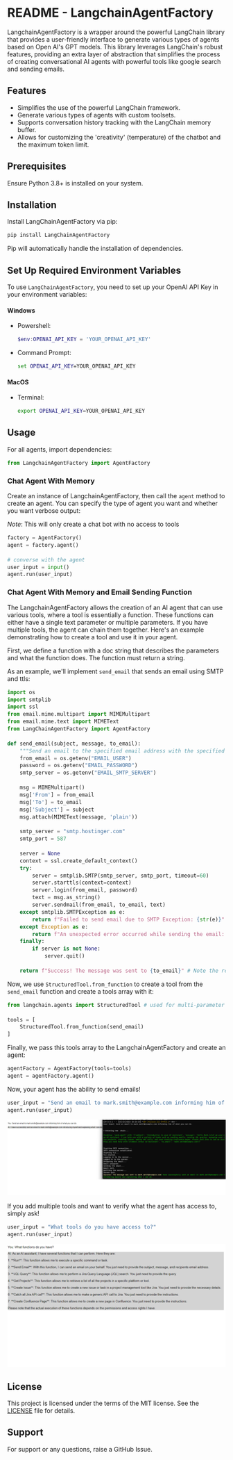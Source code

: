 # README - LangchainAgentFactory

LangchainAgentFactory is a wrapper around the powerful LangChain library that provides a user-friendly interface to generate various types of agents based on Open AI's GPT models. This library leverages LangChain's robust features, providing an extra layer of abstraction that simplifies the process of creating conversational AI agents with powerful tools like google search and sending emails.

## Features

- Simplifies the use of the powerful LangChain framework.
- Generate various types of agents with custom toolsets.
- Supports conversation history tracking with the LangChain memory buffer.
- Allows for customizing the 'creativity' (temperature) of the chatbot and the maximum token limit.
  
## Prerequisites

Ensure Python 3.8+ is installed on your system.

## Installation

Install LangChainAgentFactory via pip:

```bash
pip install LangChainAgentFactory
```
Pip will automatically handle the installation of dependencies.

## Set Up Required Environment Variables

To use `LangChainAgentFactory`, you need to set up your OpenAI API Key in your environment variables:

#### Windows
- Powershell:

  ```powershell
  $env:OPENAI_API_KEY = 'YOUR_OPENAI_API_KEY'
  ```

- Command Prompt:

  ```cmd
  set OPENAI_API_KEY=YOUR_OPENAI_API_KEY
  ```

#### MacOS

- Terminal:

  ```bash
  export OPENAI_API_KEY=YOUR_OPENAI_API_KEY
  ```

## Usage

For all agents, import dependencies:
```python
from LangchainAgentFactory import AgentFactory
```

### Chat Agent With Memory

Create an instance of LangchainAgentFactory, then call the `agent` method to create an agent. You can specify the type of agent you want and whether you want verbose output:

*Note*: This will only create a chat bot with no access to tools
```python
factory = AgentFactory()
agent = factory.agent()

# converse with the agent
user_input = input()
agent.run(user_input)
```

### Chat Agent With Memory and Email Sending Function

The LangchainAgentFactory allows the creation of an AI agent that can use various tools, where a tool is essentially a function. These functions can either have a single text parameter or multiple parameters. If you have multiple tools, the agent can chain them together. Here's an example demonstrating how to create a tool and use it in your agent.

First, we define a function with a doc string that describes the parameters and what the function does. The function must return a 
string.

As an example, we'll implement `send_email` that sends an email using SMTP and ttls:

```python
import os
import smtplib
import ssl
from email.mime.multipart import MIMEMultipart
from email.mime.text import MIMEText
from LangChainAgentFactory import AgentFactory

def send_email(subject, message, to_email):
    """Send an email to the specified email address with the specified subject and message."""
    from_email = os.getenv("EMAIL_USER")
    password = os.getenv("EMAIL_PASSWORD")
    smtp_server = os.getenv("EMAIL_SMTP_SERVER")

    msg = MIMEMultipart()
    msg['From'] = from_email
    msg['To'] = to_email
    msg['Subject'] = subject
    msg.attach(MIMEText(message, 'plain'))    

    smtp_server = "smtp.hostinger.com"
    smtp_port = 587

    server = None
    context = ssl.create_default_context()
    try:
        server = smtplib.SMTP(smtp_server, smtp_port, timeout=60)
        server.starttls(context=context)
        server.login(from_email, password)
        text = msg.as_string()
        server.sendmail(from_email, to_email, text)
    except smtplib.SMTPException as e:
        return f"Failed to send email due to SMTP Exception: {str(e)}"
    except Exception as e:
        return f"An unexpected error occurred while sending the email: {str(e)}"
    finally:
        if server is not None:
            server.quit()

    return f"Success! The message was sent to {to_email}" # Note the return is in natural language. This message is what the LLM receives as an indicator of what happened, not necessarily what the LLM will respond with.
```

Now, we use `StructuredTool.from_function` to create a tool from the `send_email` function and create a tools array with it:

```python
from langchain.agents import StructuredTool # used for multi-parameter tools. You can use `Tool` for single-parameter tools

tools = [
    StructuredTool.from_function(send_email)
]
```

Finally, we pass this tools array to the LangchainAgentFactory and create an agent:

```python
agentFactory = AgentFactory(tools=tools)
agent = agentFactory.agent()
```

Now, your agent has the ability to send emails!

```python
user_input = "Send an email to mark.smith@example.com informing him of what you can do."
agent.run(user_input)
```
![Send Email using a natural language query](send_email.png)

If you add multiple tools and want to verify what the agent has access to, simply ask!

```python
user_input = "What tools do you have access to?"
agent.run(user_input)
```
![What Functions Can You Access?](what_functions.png)

## License

This project is licensed under the terms of the MIT license. See the [LICENSE](LICENSE.txt) file for details.

## Support

For support or any questions, raise a GitHub Issue.